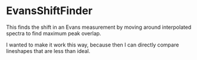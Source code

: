 # EvansShiftFinder
This finds the shift in an Evans measurement by moving around interpolated spectra to find maximum peak overlap. 

I wanted to make it work this way, because then I can directly compare lineshapes that are less than ideal.  
